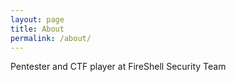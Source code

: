 ```yaml
---
layout: page
title: About
permalink: /about/
---
```


Pentester and CTF player at FireShell Security Team

